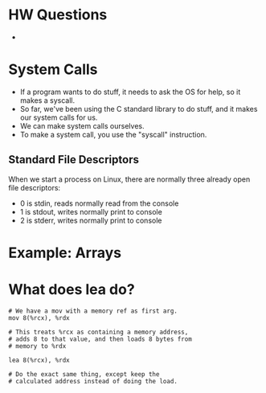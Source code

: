 
# HW Questions

 - 

# System Calls

 - If a program wants to do stuff, it needs to
   ask the OS for help, so it makes a syscall.
 - So far, we've been using the C standard library
   to do stuff, and it makes our system calls for us.
 - We can make system calls ourselves.
 - To make a system call, you use the 
   "syscall" instruction.

## Standard File Descriptors

When we start a process on Linux, there are normally three already open file descriptors:

 - 0 is stdin, reads normally read from the console
 - 1 is stdout, writes normally print to console
 - 2 is stderr, writes normally print to console

# Example: Arrays



# What does lea do?


```
# We have a mov with a memory ref as first arg.
mov 8(%rcx), %rdx

# This treats %rcx as containing a memory address,
# adds 8 to that value, and then loads 8 bytes from
# memory to %rdx

lea 8(%rcx), %rdx

# Do the exact same thing, except keep the 
# calculated address instead of doing the load.
```


 
